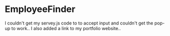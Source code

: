 # EmployeeFinder
I couldn't get my servey.js code to to accept input and couldn't get the pop-up to work.. 
I also added a link to my portfolio website..
